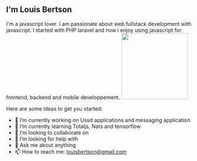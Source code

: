 ## I'm Louis Bertson

I'm a javascript lover. 
I am passionate about web fullstack development with javascript.
I started with PHP laravel and now i enjoy using javascript for frontend, backend and mobile developpement.
<img height="180em" src="https://github-readme-stats.vercel.app/api?username=will-create&show_icons=true&thme=dark&hide_border=false&count_private=true&include_all_commits=true" />


Here are some ideas to get you started:

- 🔭 I’m currently working on Ussd applications and messaging application
- 🌱 I’m currently learning Totaljs, Nats and tensorflow
- 👯 I’m looking to collaborate on 
- 🤔 I’m looking for help with 
- 💬 Ask me about anything
- 📫 How to reach me: louisbertson@gmail.com


